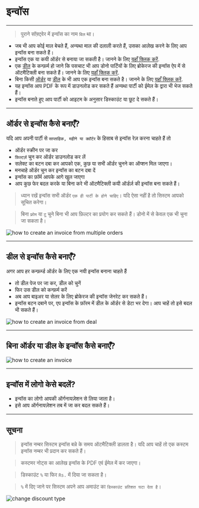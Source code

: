 # इन्वॉस 
---

> पुराने सॉफ़्ट्वेर में इन्वॉस का नाम `बिल` था।

* जब भी आप कोई माल बेचते हैं, अन्यथा माल की दलाली करते हैं, उसका आलेख करने के लिए आप इन्वॉस बना सकते हैं।
* इन्वॉस एक या कयी ऑर्डर से बनाया जा सकती है। जानने के लिए [यहाँ क्लिक करें](#orderinvoice).
* एक [डील](../deal/readme.md) के कन्फ़र्म हो जाने कि पसचाट भी आप डोनो पार्टियों के लिए ब्रोकेरज की इन्वॉस ऐप में से ऑटमैटिक्ली बना सकते हैं। जानने के लिए [यहाँ क्लिक करें](#dealinvoice).
* बिना किसी [ऑर्डर](../order/readme.md) या [डील](../deal/readme.md) के भी आप एक इन्वॉस बना सकते है। जानने के लिए [यहाँ क्लिक करें](#virgininvoice).
* यह इन्वॉस आप PDF के रूप में डाउनलोड कर सकते हैं अन्यथा पार्टी को ईमेल के द्वारा भी भेज सकते हैं।
* इन्वॉस बनाते हुए आप पार्टी को आइटम के अनुसार डिस्काउंट या छूट दे सकते हैं।

---

## ऑर्डर से इन्वॉस कैसे बनाएँ? <a name="orderinvoice"></a>
 यदि आप अपनी पार्टी से `साप्ताहिक, महीने या क्वॉर्टर` के हिसाब से इन्वॉस रेज़ करना चाहते हैं तो 
 * ऑर्डर स्क्रीन पर जा कर 
 * `फ़िल्टर्ज़` चुन कर ऑर्डर डाउनलोड कर लें 
 * सलेक्ट का बटन दबा कर आपको एक, कुछ या सभी ऑर्डर चुनने का ऑप्शन मिल जाएगा।
 * मनचाहे ऑर्डर चुन कर इन्वॉस का बटन दबा दें 
 * इन्वॉस का फ़ॉर्म आपके आगे खुल जाएगा
 * आप कुछ फेर बदल करके या बिना करे भी ऑटमैटिक्ली कयी ऑर्डर्ज़ की इन्वॉस बना सकते हैं।

> ध्यान रखें इन्वॉस सभी ऑर्डर `एक ही पार्टी के होने चाहिए`।
> यदि ऐसा नहीं है तो सिस्टम आपको सूचित करेगा।

> बिना `फ़्रोम` या `टू` चुने बिना भी आप फ़िल्टर का प्रयोग कर सकते हैं। डोनो में से केवल एक भी चुना जा सकता है।


![how to create an invoice from multiple orders](./../../resources/newinvoice%20-%20multiple%20orders.gif)

---

## डील से इन्वॉस कैसे बनाएँ? <a name="dealinvoice"></a>

  अगर आप हर कन्फ़र्म्ड ऑर्डर के लिए एक नयी इन्वॉस बनाना चाहते हैं 

  * तो डील पेज पर जा कर, डील को चुनें 
  * फिर उस डील को कन्फ़र्म करें 
  * अब आप बाइअर या सेलर के लिए ब्रोकेरज की इन्वॉस जेनरेट कर सकते हैं।
  * इन्वॉस बटन दबाने पर, एप इन्वॉस के फ़ॉरम में डील के ऑर्डर से डेटा भर देगा। आप चाहें तो इसे बदल भी सकते हैं।

![how to create an invoice from deal](./../../resources/newinvoice%20-%20single%20order.gif)

---

## बिना ऑर्डर या डील के इन्वॉस कैसे बनाएँ? <a name="virgininvoice"></a>

![how to create an invoice](./../../resources/new%20invoice%20virgin.gif)

---

## इन्वॉस में लोगो केसे बदलें?

* इन्वॉस का लोगो आपकी ऑर्गनायज़ेशन से लिया जाता है।
* इसे आप ऑर्गनायज़ेशन तब में जा कर बदल सकते हैं।

---
## सूचना 

> इन्वॉस नम्बर सिस्टम इन्वॉस बन्ने के समय ऑटमैटिक्ली डालता है।
> यदि आप चाहें तो एक कस्टम इन्वॉस नम्बर भी प्रदान कर सकते हैं।

> कस्टमर नोट्स का आलेख इन्वॉस के PDF एवं ईमेल में कर जाएगा।

> डिस्काउंट `%` या फिर `Rs.` में दिया जा सकता है। 

> `%` में दिए जाने पर सिस्टम अपने आप अमाउंट का `डिस्काउंट प्रतिशत घटा देता है`।

![change discount type](../../resources/dicount%20focus.png)
